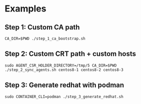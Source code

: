# Examples

## Step 1: Custom CA path
```
CA_DIR=$PWD ./step_1_ca_bootstrap.sh
```

## Step 2: Custom CRT path + custom hosts
```
sudo AGENT_CSR_HOLDER_DIRECTORY=/tmp/5 CA_DIR=$PWD ./step_2_sync_agents.sh centos8-1 centos8-2 centos8-3
```

## Step 3: Generate redhat with podman
```
sudo CONTAINER_CLI=podman ./step_3_generate_redhat.sh 
```
